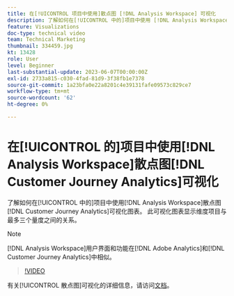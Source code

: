 ```yaml
---
title: 在[!UICONTROL 项目中使用]散点图 [!DNL Analysis Workspace] 可视化
description: 了解如何在[!UICONTROL 中的]项目中使用 [!DNL Analysis Workspace] 散点图 [!DNL Customer Journey Analytics]可视化图表。
feature: Visualizations
doc-type: technical video
team: Technical Marketing
thumbnail: 334459.jpg
kt: 13428
role: User
level: Beginner
last-substantial-update: 2023-06-07T00:00:00Z
exl-id: 2733a815-c030-4fad-81d9-3f38fb1e7378
source-git-commit: 1a23bfa0e22a8201c4e39131fafe09573c829ce7
workflow-type: tm+mt
source-wordcount: '62'
ht-degree: 0%

---
```


# 在[!UICONTROL 的]项目中使用[!DNL Analysis Workspace]散点图[!DNL Customer Journey Analytics]可视化

了解如何在[!UICONTROL 中的]项目中使用[!DNL Analysis Workspace]散点图[!DNL Customer Journey Analytics]可视化图表。 此可视化图表显示维度项目与最多三个量度之间的关系。

>[!NOTE]
>
>[!DNL Analysis Workspace]用户界面和功能在[!DNL Adobe Analytics]和[!DNL Customer Journey Analytics]中相似。

>[!VIDEO](https://video.tv.adobe.com/v/334459/?quality=12&learn=on)

有关[!UICONTROL 散点图]可视化的详细信息，请访问[文档](https://experienceleague.adobe.com/docs/analytics-platform/using/cja-workspace/visualizations/scatterplot.html?lang=zh-Hans)。
